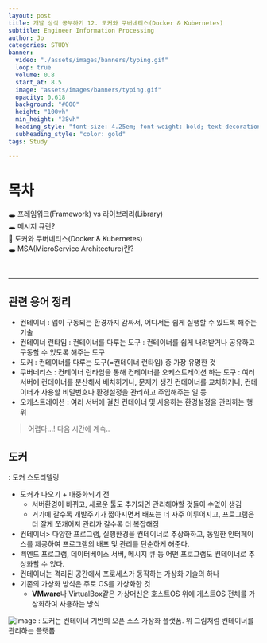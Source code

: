 ```yaml
---
layout: post
title: 개발 상식 공부하기 12. 도커와 쿠버네티스(Docker & Kubernetes)
subtitle: Engineer Information Processing
author: Jo
categories: STUDY
banner:
  video: "./assets/images/banners/typing.gif"
  loop: true
  volume: 0.8
  start_at: 8.5
  image: "assets/images/banners/typing.gif"
  opacity: 0.618
  background: "#000"
  height: "100vh"
  min_height: "38vh"
  heading_style: "font-size: 4.25em; font-weight: bold; text-decoration: underline"
  subheading_style: "color: gold"
tags: Study

---
```


# 목차
🕳 프레임워크(Framework) vs 라이브러리(Library) <br>
🕳 메시지 큐란? <br>
📌 도커와 쿠버네티스(Docker & Kubernetes) <br>
🕳 MSA(MicroService Architecture)란? <br>

<br>
<hr>

## 관련 용어 정리
- 컨테이너 : 앱이 구동되는 환경까지 감싸서, 어디서든 쉽게 실행할 수 있도록 해주는 기술
- 컨테이너 런타임 : 컨테이너를 다루는 도구
  : 컨테이너를 쉽게 내려받거나 공유하고 구동할 수 있도록 해주는 도구
- 도커 : 컨테이너를 다루는 도구(=컨테이너 런타임) 중 가장 유명한 것
- 쿠버네티스 : 컨테이너 런타임을 통해 컨테이너를 오케스트레이션 하는 도구
  : 여러 서버에 컨테이너를 분산해서 배치하거나, 문제가 생긴 컨테이너를 교체하거나, 컨테이너가 사용할 비밀번호나 환경설정을 관리하고 주입해주는 일 등
- 오케스트레이션 : 여러 서버에 걸친 컨테이너 및 사용하는 환경설정을 관리하는 행위


> 어렵다...!
> 다음 시간에 계속..



## 도커
: 도커 스토리텔링
- 도커가 나오기 + 대중화되기 전
  - 서버환경이 바뀌고, 새로운 툴도 추가되면 관리해야할 것들이 수없이 생김
  - 거기에 갈수록 개발주기가 짧아지면서 배포는 더 자주 이루어지고, 프로그램은 더 잘게 쪼개어져 관리가 갈수록 더 복잡해짐
- 컨테이너> 다양한 프로그램, 실행환경을 컨테이너로 추상화하고, 동일한 인터페이스를 제공하여 프로그램의 배포 및 관리를 단순하게 해준다.
- 백엔드 프로그램, 데이터베이스 서버, 메시지 큐 등 어떤 프로그램도 컨테이너로 추상화할 수 있다.
- 컨테이너는 격리된 공간에서 프로세스가 동작하는 가상화 기술의 하나
- 기존의 가상화 방식은 주로 OS를 가상화한 것
  - <b>VMware</b>나 VirtualBox같은 가상머신은 호스트OS 위에 게스트OS 전체를 가상화하여 사용하는 방식

![image](https://github.com/CheeseYoung/Cheeseyoung.github.io/assets/132384527/22f41b77-a354-400c-a479-c86633e77bd0)
: 도커는 컨테이너 기반의 오픈 소스 가상화 플랫폼. 위 그림처럼 컨테이너를 관리하는 플랫폼




















